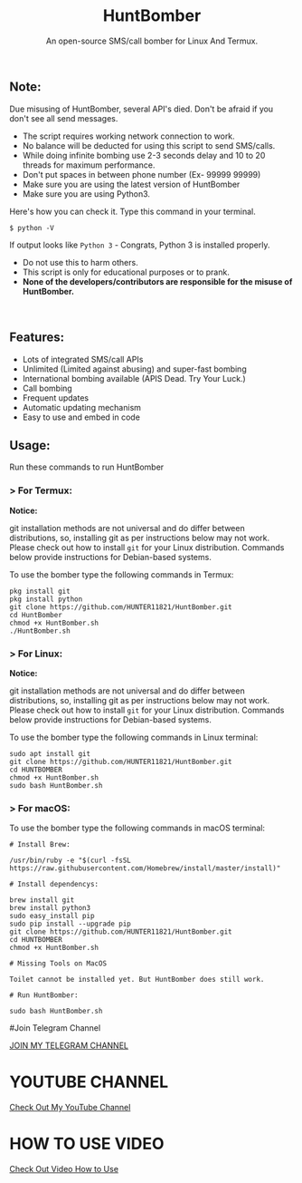 <h1 align="center">HuntBomber</h1>
<p align="center">An open-source SMS/call bomber for Linux And Termux.</p><br>

## Note:

Due misusing of HuntBomber, several API's died. 
Don't be afraid if you don't see all send messages.

- The script requires working network connection to work.
- No balance will be deducted for using this script to send SMS/calls.
- While doing infinite bombing use 2-3 seconds delay and 10 to 20 threads for maximum performance.
- Don't put spaces in between phone number (Ex- 99999 99999)
- Make sure you are using the latest version of HuntBomber
- Make sure you are using Python3.

Here's how you can check it. Type this command in your terminal.
```
$ python -V
```
If output looks like `Python 3` - Congrats, Python 3 is installed properly.

- Do not use this to harm others.
- This script is only for educational purposes or to prank.
- **None of the developers/contributors are responsible for the misuse of HuntBomber.**
<br>

## Features:

- Lots of integrated SMS/call APIs
- Unlimited (Limited against abusing) and super-fast bombing
- International bombing available (APIS Dead. Try Your Luck.) 
- Call bombing
- Frequent updates
- Automatic updating mechanism
- Easy to use and embed in code

## Usage:

Run these commands to run HuntBomber

### > For Termux:

**Notice:** 

git installation methods are not universal and do differ between distributions,
so, installing git as per instructions below may not work.
Please check out how to install `git` for your Linux distribution.
Commands below provide instructions for Debian-based systems.

To use the bomber type the following commands in Termux:
```
pkg install git
pkg install python
git clone https://github.com/HUNTER11821/HuntBomber.git
cd HuntBomber
chmod +x HuntBomber.sh
./HuntBomber.sh
```

### > For Linux:

**Notice:** 

git installation methods are not universal and do differ between distributions,
so, installing git as per instructions below may not work.
Please check out how to install `git` for your Linux distribution.
Commands below provide instructions for Debian-based systems.

To use the bomber type the following commands in Linux terminal:
```
sudo apt install git
git clone https://github.com/HUNTER11821/HuntBomber.git
cd HUNTBOMBER
chmod +x HuntBomber.sh
sudo bash HuntBomber.sh
```

### > For macOS:

To use the bomber type the following commands in macOS terminal:
```
# Install Brew: 

/usr/bin/ruby -e "$(curl -fsSL https://raw.githubusercontent.com/Homebrew/install/master/install)"

# Install dependencys:

brew install git
brew install python3
sudo easy_install pip
sudo pip install --upgrade pip
git clone https://github.com/HUNTER11821/HuntBomber.git
cd HUNTBOMBER
chmod +x HuntBomber.sh

# Missing Tools on MacOS

Toilet cannot be installed yet. But HuntBomber does still work.

# Run HuntBomber:

sudo bash HuntBomber.sh
```

#Join Telegram Channel

<a href="https://t.me/hunter11821">JOIN MY TELEGRAM CHANNEL</a>


# YOUTUBE CHANNEL

<a href="https://www.youtube.com/channel/UCndBK_Y6QHxLXZ2XLrf4zoQ">Check Out My YouTube Channel</a>

# HOW TO USE VIDEO

<a href=" soon ">Check Out Video How to Use</a>

